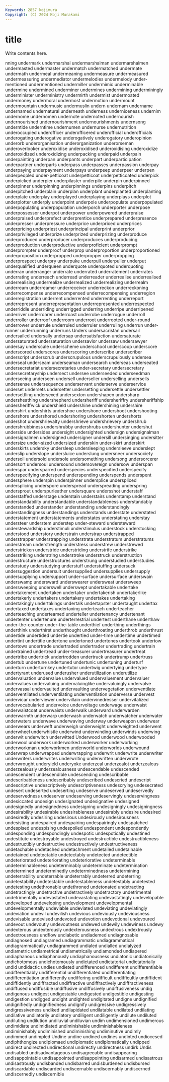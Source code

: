 ```yaml
---
Keywords: 2857 kojimura
Copyright: (C) 2024 Koji Murakami
---
```


# title

Write contents here.



nning undermark undermarshal undermarshalman undermarshalmen undermasted
undermaster undermatch undermatched undermate undermath undermeal undermeaning undermeasure undermeasured undermeasuring
undermediator undermelodies undermelody under-mentioned undermentioned undermiller undermimic underminable undermine undermined
underminer undermines undermining underminingly underminister underministry undermirth undermist undermoated undermoney
undermoral undermost undermotion undermount undermountain undermusic undermuslin undern undernam undername
undernamed undernatural underneath underness underniceness undernim undernome undernomen undernote undernoted
undernourish undernourished undernourishment undernourishments undernsong underntide underntime undernumen undernurse undernutrition
underoccupied underofficer underofficered underofficial underofficials underogating underogative underogatively underogatory underopinion
underorb underorganisation underorganization underorseman underoverlooker underoxidise underoxidised underoxidising underoxidize underoxidized
underoxidizing underpacking underpaid underpain underpainting underpan underpants underpart underparticipation underpartner
underparts underpass underpasses underpassion underpay underpaying underpayment underpays underpeep underpeer
underpen underpeopled under-petticoat underpetticoat underpetticoated underpick underpicked underpier underpilaster underpile
underpin underpinned underpinner underpinning underpinnings underpins underpitch underpitched underplain underplan
underplant underplanted underplanting underplate underplay underplayed underplaying underplays underplot underplotter
underply underpoint underpole underpopulate underpopulated underpopulating underpopulation underporch underporter underpose
underpossessor underpot underpower underpowered underpraise underpraised underprefect underprentice underprepared underpresence
underpresser underpressure underprice underpriced underprices underpricing underpriest underprincipal underprint underprior
underprivileged underprize underprized underprizing underproduce underproduced underproducer underproduces underproducing underproduction
underproductive underproficient underprompt underprompter underproof underprop underproportion underproportioned underproposition underpropped
underpropper underpropping underprospect underpry underpuke underpull underpuller underput underqualified underqueen
underquote underquoted underquoting underran underranger underrate underrated underratement underrates underrating
underreach underread underreader underrealise underrealised underrealising underrealize underrealized underrealizing underrealm
underream underreamer underreceiver underreckon underreckoning underrecompense underrecompensed underrecompensing underregion underregistration
underrent underrented underrenting underreport underrepresent underrepresentation underrepresented underrespected underriddle underriding
underrigged underring underripe underripened underriver underroarer underroast underrobe underrogue underroll
underroller underroof underroom underroot underrooted under-round underrower underrule underruled underruler
underruling underrun under-runner underrunning underruns Unders undersacristan undersail undersailed undersally
undersap undersatisfaction undersaturate undersaturated undersaturation undersavior undersaw undersawyer undersay underscale
underscheme underschool underscoop underscore underscored underscores underscoring underscribe underscriber underscript
underscrub underscrupulous underscrupulously undersea underseal underseam underseaman undersearch underseas underseated
undersecretariat undersecretaries under-secretary undersecretary undersecretaryship undersect undersee underseeded underseedman underseeing
underseen undersell underseller underselling undersells undersense undersequence underservant underserve underservice
underset undersets undersetter undersetting undersettle undersettler undersettling undersexed undersexton undershapen
undersharp undersheathing undershepherd undersheriff undersheriffry undersheriffship undersheriffwick undershield undershine undershining
undershire undershirt undershirts undershoe undershone undershoot undershooting undershore undershored undershoring
undershorten undershorts undershot undershrievalty undershrieve undershrievery undershrub undershrubbiness undershrubby undershrubs
undershunter undershut underside undersides undersight undersighted undersign undersignalman undersignalmen undersigned
undersigner undersill undersinging undersitter undersize under-sized undersized underskin under-skirt underskirt
underskirts undersky undersleep undersleeping undersleeve underslept underslip underslope undersluice underslung
undersneer undersociety undersoil undersold undersole undersomething undersong undersorcerer undersort undersoul
undersound undersovereign undersow underspan underspar undersparred underspecies underspecified underspecify underspecifying
underspend underspending underspends underspent undersphere underspin underspinner undersplice underspliced undersplicing
underspore underspread underspreading underspring undersprout underspurleather undersquare undersshot understaff understaffed
understage understain understairs understamp understand understandability understandable understandableness understandably understanded
understander understanding understandingly understandingness understandings understands understate understated understatement understatements
understates understating understay understeer understem understep under-steward understeward understewardship understimuli
understimulus understock understocking understood understory understrain understrap understrapped understrapper understrapping
understrata understratum understratums understream understrength understress understrew understrewed understricken understride
understriding understrife understrike understriking understring understroke understruck understruction understructure understructures
understrung understudied understudies understudy understudying understuff understuffing undersuck undersuggestion undersuit
undersupplied undersupplies undersupply undersupplying undersupport under-surface undersurface underswain underswamp undersward
underswearer undersweat undersweep undersweeping underswell underswept undertakable undertake undertakement undertaken
undertaker undertakerish undertakerlike undertakerly undertakers undertakery undertakes undertaking undertakingly undertakings
undertalk undertapster undertaught undertax undertaxed undertaxes undertaxing underteach underteacher underteaching
underteamed underteller undertenancy undertenant undertenter undertenure underterrestrial undertest underthane underthaw
under-the-counter under-the-table underthief underthing underthings underthink underthirst underthought underthroating underthrob
underthrust undertide undertided undertie undertied under-time undertime undertimed undertint undertitle
undertone undertoned undertones undertook undertow undertows undertrade undertraded undertrader undertrading
undertrain undertrained undertread under-treasurer undertreasurer undertreat undertribe undertrick undertrodden undertruck
undertrump undertruss undertub undertune undertuned undertunic undertuning underturf underturn underturnkey
undertutor undertwig undertying undertype undertyrant underused underusher underutilization underutilize undervaluation
undervalue undervalued undervaluement undervaluer undervalues undervaluing undervaluinglike undervaluingly undervalve undervassal
undervaulted undervaulting undervegetation underventilate underventilated underventilating underventilation underverse undervest undervicar
underviewer undervillain undervinedresser undervitalized undervocabularied undervoice undervoltage underwage underwaist underwaistcoat
underwaists underwalk underward underwarden underwarmth underwarp underwash underwatch underwatcher underwater
underwaters underwave underwaving underway underweapon underwear underwears underweft underweigh underweight
underweighted underwent underwheel underwhistle underwind underwinding underwinds underwing underwit underwitch
underwitted Underwood underwood underwooded underwool underwork underworked underworker underworking underworkman
underworkmen underworld underworlds underwound underwrap underwrapped underwrapping underwrit underwrite underwriter
underwriters underwrites underwriting underwritten underwrote underwrought underyield underyoke underzeal underzealot
underzealous underzealously underzealousness undescendable undescended undescendent undescendible undescending undescribable undescribableness
undescribably undescribed undescried undescript undescriptive undescriptively undescriptiveness undescrying undesecrated undesert
undeserted undeserting undeserve undeserved undeservedly undeservedness undeserver undeserving undeservingly undeservingness
undesiccated undesign undesignated undesignative undesigned undesignedly undesignedness undesigning undesigningly undesigningness
undesirability undesirable undesirableness undesirably undesire undesired undesiredly undesiring undesirous undesirously
undesirousness undesisting undespaired undespairing undespairingly undespatched undespised undespising undespoiled undespondent
undespondently undesponding undespondingly undespotic undespotically undestined undestitute undestroyable undestroyed undestructible
undestructibleness undestructibly undestructive undestructively undestructiveness undetachable undetached undetachment undetailed undetainable
undetained undetectable undetectably undetected undetectible undeteriorated undeteriorating undeteriorative undeterminable undeterminableness
undeterminably undeterminate undetermination undetermined undeterminedly undeterminedness undetermining undeterrability undeterrable undeterrably
undeterred undeterring undetestability undetestable undetestableness undetestably undetested undetesting undethronable undethroned
undetonated undetracting undetractingly undetractive undetractively undetractory undetrimental undetrimentally undevastated undevastating
undevastatingly undevelopable undeveloped undeveloping undevelopment undevelopmental undevelopmentally undeviable undeviated undeviating
undeviatingly undeviation undevil undevilish undevious undeviously undeviousness undevisable undevised undevoted
undevotion undevotional undevoured undevout undevoutly undevoutness undewed undewily undewiness undewy
undexterous undexterously undexterousness undextrous undextrously undextrousness undflow undiabetic undiademed undiagnosable
undiagnosed undiagramed undiagrammatic undiagrammatical undiagrammatically undiagrammed undialed undialled undialyzed undiametric
undiametrical undiametrically undiamonded undiapered undiaphanous undiaphanously undiaphanousness undiatonic undiatonically undichotomous
undichotomously undictated undictatorial undictatorially undid undidactic undies undieted undifferenced undifferent
undifferentiable undifferentiably undifferential undifferentiated undifferentiating undifferentiation undifferently undiffering undifficult undifficultly
undiffident undiffidently undiffracted undiffractive undiffractively undiffractiveness undiffused undiffusible undiffusive undiffusively
undiffusiveness undig undigenous undigest undigestable undigested undigestible undigesting undigestion undigged
undight undighted undigitated undigne undignified undignifiedly undignifiedness undignify undigressive undigressively
undigressiveness undiked undilapidated undilatable undilated undilating undilative undilatorily undilatory undiligent
undiligently undilute undiluted undiluting undilution undiluvial undiluvian undim undimensioned undimerous
undimidiate undimidiated undiminishable undiminishableness undiminishably undiminished undiminishing undiminutive undimly undimmed
undimpled Undine undine undined undines undinted undiocesed undiphthongize undiplomaed undiplomatic
undiplomatically undipped undirect undirected undirectional undirectly undirectness undirk Undis undisabled
undisadvantageous undisagreeable undisappearing undisappointable undisappointed undisappointing undisarmed undisastrous undisastrously undisbanded
undisbarred undisburdened undisbursed undiscardable undiscarded undiscernable undiscernably undiscerned undiscernedly undiscernible
